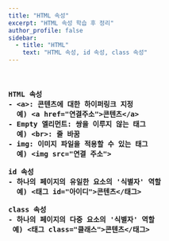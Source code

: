 ```yaml
---
title: "HTML 속성"
excerpt: "HTML 속성 학습 후 정리"
author_profile: false
sidebar:
  - title: "HTML"
    text: "HTML 속성, id 속성, class 속성"
---
```

<pre><h4>
HTML 속성
- &lt;a&gt;: 콘텐츠에 대한 하이퍼링크 지정
  예) &lt;a href="연결주소"&gt콘텐츠&lt;/a&gt;
- Empty 엘리먼트: 쌍을 이루지 않는 태그
  예) &lt;br&gt;: 줄 바꿈
- img: 이미지 파일을 적용할 수 있는 태그
  예) &lt;img src="연결 주소"&gt;

id 속성
- 하나의 페이지의 유일한 요소의 '식별자' 역할
  예) &lt;태그 id="아이디"&gt;콘텐츠&lt;/태그&gt;
  
class 속성
- 하나의 페이지의 다중 요소의 '식별자' 역할
 예) &lt;태그 class="클래스"&gt;콘텐츠&lt;/태그&gt;
</pre>
</h4>
<script src="https://gist.github.com/nyj001012/d0e49d1d56122beb9920507200948884.js"></script>
  
